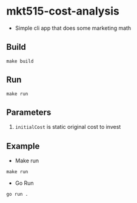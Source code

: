  # mkt515-cost-analysis

 * Simple cli app that does some marketing math

## Build

```
make build
```

## Run

```
make run
```

## Parameters

1. `initialCost` is static original cost to invest

## Example

* Make run

```
make run
```

* Go Run

```
go run .
```